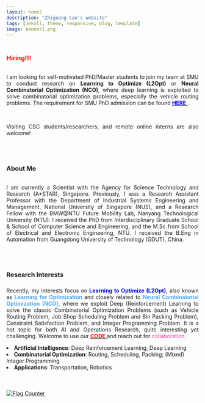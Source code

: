 ```yaml
---
layout: home2
description: "Zhiguang Cao's website"
tags: [Jekyll, theme, responsive, blog, template]
image: banner1.png
---
```

<h3 style="margin-bottom:0px;padding-top:20px;color:#FF0000">Hiring!!!</h3> <br>

<p align="justify">I am looking for self-motivated PhD/Master students to join my team at SMU to conduct research on <b>Learning to Optimize (L2Opt)</b> or <b>Neural Combinatorial Optimization (NCO)</b>, where deep learning is exploited to solve combinatorial optimization problems, especially the vehicle routing problems. The requirement for SMU PhD admission can be found <a href="https://scis.smu.edu.sg/programmes/PhD/admission-fees-scholarships"  target="_blank"> <font color="#0000FF"><b>HERE</b> </font></a>.  </p>
<br />
<p align="justify">Visiting CSC students/researchers, and remote online interns are also welcome! </p>
<!-- and I also hold an Associate Professor position with GDUT for a short period-->
<br />


<h3 style="margin-bottom:0px;padding-top:20px;">About Me</h3> <br>

<p align="justify">I am currently a Scientist with the Agency for Science Technology and Research (A*STAR), Singapore. Previously, I was a Research Assistant Professor with the Department of Industrial Systems Engineering and Management, National University of Singapore (NUS), and a Research Fellow with the BMW@NTU Future Mobility Lab, Nanyang Technological University (NTU). I received the PhD from Interdisciplinary Graduate School & School of Computer Science and Engineering, and the M.Sc from School of Electrical and Electronic Engineering, NTU. I received the B.Eng in Automation from Guangdong University of Technology (GDUT), China. </p>
<!-- and I also hold an Associate Professor position with GDUT for a short period-->
<br />


<h3 style="margin-bottom:-8px;padding-top:20px;">Research Interests</h3> <br>
<p align="justify">Recently, my interests focus on <font color="#0000E3"><b>Learning to Optimize (L2Opt)</b></font>, also known as <font color="#47A7F7"><b>Learning for Optimization </b></font> and closely related to <font color="#47A7F7"><b>Neural Combinatorial Optimization (NCO)</b></font>, where we exploit Deep (Reinforcement) Learning to solve the classic Combinatorial Optimization Problems (such as Vehicle Routing Problem, Job Shop Scheduling Problem and Bin Packing Problem), Constraint Satisfaction Problem, and Integer Programming Problem. It is a hot topic for both AI and Operations Research, quite interesting yet challenging. Welcome to use our <a href="https://zhiguangcaosg.github.io/publications/"  target="_blank"> <font color="#FF0000"><b>CODE</b> </font></a> and reach out for <font color="#FF3396">collaboration</font>.
</p>
<li>	    
<b>Artificial Intelligence</b>:  Deep Reinforcement Learning, Deep Learning
</li>
<li>	    
<b>Combinatorial Optimization</b>:  Routing, Scheduling, Packing; (Mixed) Integer Programming
</li>
<li>	    
<b>Applications</b>:  Transportation, Robotics
</li>

<br>
<br>
<br>
<a href="https://info.flagcounter.com/MtD5"><img src="https://s11.flagcounter.com/count2/MtD5/bg_FFFFFF/txt_000000/border_CCCCCC/columns_2/maxflags_10/viewers_0/labels_0/pageviews_0/flags_0/percent_0/" alt="Flag Counter" border="0"></a>
